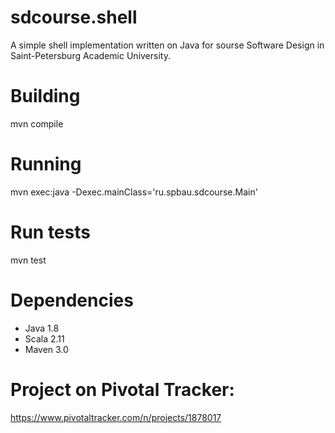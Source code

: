 # sdcourse.shell
A simple shell implementation written on Java for sourse Software Design in Saint-Petersburg Academic University.

# Building
mvn compile

# Running
mvn exec:java -Dexec.mainClass='ru.spbau.sdcourse.Main'

# Run tests
mvn test

# Dependencies
- Java 1.8
- Scala 2.11
- Maven 3.0

# Project on Pivotal Tracker:
https://www.pivotaltracker.com/n/projects/1878017
